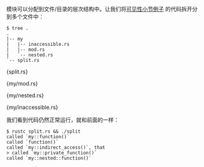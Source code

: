 模块可以分配到文件/目录的层次结构中。让我们将[可见性小节例子][visibility]
的代码拆开分到多个文件中：

```
$ tree .
.
|-- my
|   |-- inaccessible.rs
|   |-- mod.rs
|   `-- nested.rs
`-- split.rs
```

{split.rs}

{my/mod.rs}

{my/nested.rs}

{my/inaccessible.rs}

我们看到代码仍然正常运行，就和前面的一样：

```
$ rustc split.rs && ./split
called `my::function()`
called `function()`
called `my::indirect_access()`, that
> called `my::private_function()`
called `my::nested::function()`
```

[visibility]: ../mod/visibility.html
